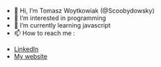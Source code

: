 - 👋 Hi, I’m Tomasz Woytkowiak (@Scoobydowsky)
- 👀 I’m interested in programming
- 🌱 I’m currently learning javascript
- 📫 How to reach me :<br/>
<ul>
<li><a href="www.linkedin.com/in/tomek-woytkowiak/">LinkedIn</a></li>
<li><a href="#">My website</a></li>
</ul>


<!---
Scoobydowsky/Scoobydowsky is a ✨ special ✨ repository because its `README.md` (this file) appears on your GitHub profile.
You can click the Preview link to take a look at your changes.
--->
